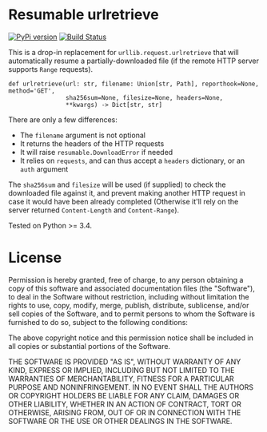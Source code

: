 Resumable urlretrieve
========================

[![PyPi version](http://img.shields.io/pypi/v/resumable-urlretrieve.svg)](https://pypi.python.org/pypi/resumable-urlretrieve)
[![Build Status](https://travis-ci.org/berdario/resumable-urlretrieve.png)](https://travis-ci.org/berdario/resumable-urlretrieve)

This is a drop-in replacement for `urllib.request.urlretrieve` that will automatically resume a partially-downloaded file (if the remote HTTP server supports `Range` requests).

    def urlretrieve(url: str, filename: Union[str, Path], reporthook=None, method='GET',
                    sha256sum=None, filesize=None, headers=None,
                    **kwargs) -> Dict[str, str]

There are only a few differences:

- The `filename` argument is not optional
- It returns the headers of the HTTP requests
- It will raise `resumable.DownloadError` if needed
- It relies on `requests`, and can thus accept a `headers` dictionary, or an `auth` argument

The `sha256sum` and `filesize` will be used (if supplied) to check the downloaded file against it, and prevent making another HTTP request in case it would have been already completed (Otherwise it'll rely on the server returned `Content-Length` and `Content-Range`).

Tested on Python >= 3.4.

License
=======

Permission is hereby granted, free of charge, to any person obtaining a copy
of this software and associated documentation files (the "Software"), to deal
in the Software without restriction, including without limitation the rights
to use, copy, modify, merge, publish, distribute, sublicense, and/or sell
copies of the Software, and to permit persons to whom the Software is
furnished to do so, subject to the following conditions:

The above copyright notice and this permission notice shall be included in
all copies or substantial portions of the Software.

THE SOFTWARE IS PROVIDED "AS IS", WITHOUT WARRANTY OF ANY KIND, EXPRESS OR
IMPLIED, INCLUDING BUT NOT LIMITED TO THE WARRANTIES OF MERCHANTABILITY,
FITNESS FOR A PARTICULAR PURPOSE AND NONINFRINGEMENT. IN NO EVENT SHALL THE
AUTHORS OR COPYRIGHT HOLDERS BE LIABLE FOR ANY CLAIM, DAMAGES OR OTHER
LIABILITY, WHETHER IN AN ACTION OF CONTRACT, TORT OR OTHERWISE, ARISING FROM,
OUT OF OR IN CONNECTION WITH THE SOFTWARE OR THE USE OR OTHER DEALINGS IN
THE SOFTWARE.
